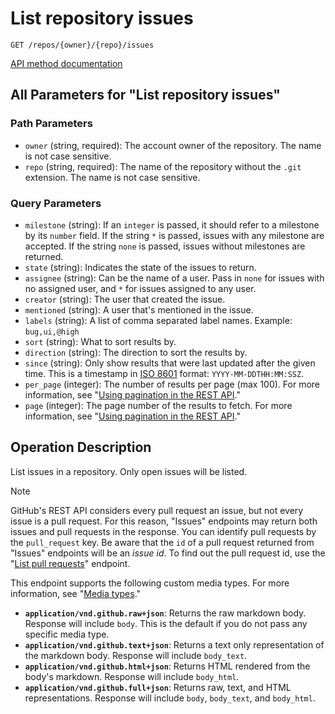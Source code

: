 # List repository issues

`GET /repos/{owner}/{repo}/issues`

[API method documentation](https://docs.github.com/rest/issues/issues#list-repository-issues)

## All Parameters for "List repository issues"

### Path Parameters

- `owner` (string, required): The account owner of the repository. The name is not case sensitive.
- `repo` (string, required): The name of the repository without the `.git` extension. The name is not case sensitive.
### Query Parameters

- `milestone` (string): If an `integer` is passed, it should refer to a milestone by its `number` field. If the string `*` is passed, issues with any milestone are accepted. If the string `none` is passed, issues without milestones are returned.
- `state` (string): Indicates the state of the issues to return.
- `assignee` (string): Can be the name of a user. Pass in `none` for issues with no assigned user, and `*` for issues assigned to any user.
- `creator` (string): The user that created the issue.
- `mentioned` (string): A user that's mentioned in the issue.
- `labels` (string): A list of comma separated label names. Example: `bug,ui,@high`
- `sort` (string): What to sort results by.
- `direction` (string): The direction to sort the results by.
- `since` (string): Only show results that were last updated after the given time. This is a timestamp in [ISO 8601](https://en.wikipedia.org/wiki/ISO_8601) format: `YYYY-MM-DDTHH:MM:SSZ`.
- `per_page` (integer): The number of results per page (max 100). For more information, see "[Using pagination in the REST API](https://docs.github.com/rest/using-the-rest-api/using-pagination-in-the-rest-api)."
- `page` (integer): The page number of the results to fetch. For more information, see "[Using pagination in the REST API](https://docs.github.com/rest/using-the-rest-api/using-pagination-in-the-rest-api)."

## Operation Description

List issues in a repository. Only open issues will be listed.

> [!NOTE]
> GitHub's REST API considers every pull request an issue, but not every issue is a pull request. For this reason, "Issues" endpoints may return both issues and pull requests in the response. You can identify pull requests by the `pull_request` key. Be aware that the `id` of a pull request returned from "Issues" endpoints will be an _issue id_. To find out the pull request id, use the "[List pull requests](https://docs.github.com/rest/pulls/pulls#list-pull-requests)" endpoint.

This endpoint supports the following custom media types. For more information, see "[Media types](https://docs.github.com/rest/using-the-rest-api/getting-started-with-the-rest-api#media-types)."

- **`application/vnd.github.raw+json`**: Returns the raw markdown body. Response will include `body`. This is the default if you do not pass any specific media type.
- **`application/vnd.github.text+json`**: Returns a text only representation of the markdown body. Response will include `body_text`.
- **`application/vnd.github.html+json`**: Returns HTML rendered from the body's markdown. Response will include `body_html`.
- **`application/vnd.github.full+json`**: Returns raw, text, and HTML representations. Response will include `body`, `body_text`, and `body_html`.

